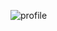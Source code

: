 <!-- ![rebrand](https://user-images.githubusercontent.com/49320100/148186778-0ad07657-ef28-4f73-9f16-f498094c0609.png)
![projects](https://user-images.githubusercontent.com/49320100/153750617-1ac816a2-98d1-42e6-89ff-bdc88949b7f3.png) -->
![profile](https://user-images.githubusercontent.com/49320100/220992207-ce86ebf7-d939-436a-aeb9-4151f40f17c9.png)
